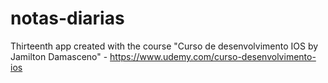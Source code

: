 # notas-diarias
Thirteenth app created with the course "Curso de desenvolvimento IOS by Jamilton Damasceno" - https://www.udemy.com/curso-desenvolvimento-ios
